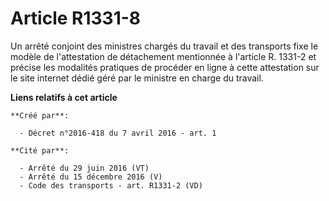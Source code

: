 # Article R1331-8

Un arrêté conjoint des ministres chargés du travail et des transports fixe le modèle de l'attestation de détachement
mentionnée à l'article R. 1331-2 et précise les modalités pratiques de procéder en ligne à cette attestation sur le site
internet dédié géré par le ministre en charge du travail.

**Liens relatifs à cet article**

	**Créé par**:

	  - Décret n°2016-418 du 7 avril 2016 - art. 1

	**Cité par**:

	  - Arrêté du 29 juin 2016 (VT)
	  - Arrêté du 15 décembre 2016 (V)
	  - Code des transports - art. R1331-2 (VD)
